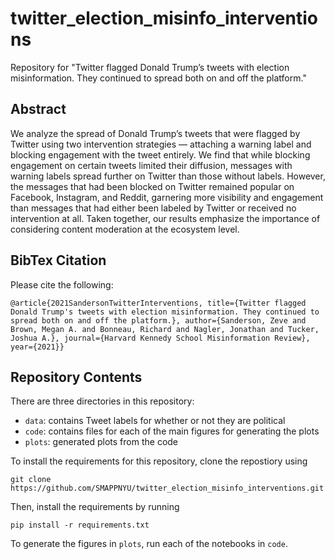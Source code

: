 # twitter_election_misinfo_interventions
Repository for "Twitter flagged Donald Trump’s tweets with election misinformation. They continued to spread both on and off the platform."

## Abstract
We analyze the spread of Donald Trump’s tweets that were flagged by Twitter using two intervention strategies — attaching a warning label and blocking engagement with the tweet entirely. We find that while blocking engagement on certain tweets limited their diffusion, messages with warning labels spread further on Twitter than those without labels. However, the messages that had been blocked on Twitter remained popular on Facebook, Instagram, and Reddit, garnering more visibility and engagement than messages that had either been labeled by Twitter or received no intervention at all. Taken together, our results emphasize the importance of considering content moderation at the ecosystem level.

## BibTex Citation
Please cite the following:
```
@article{2021SandersonTwitterInterventions, title={Twitter flagged Donald Trump's tweets with election misinformation. They continued to spread both on and off the platform.}, author={Sanderson, Zeve and Brown, Megan A. and Bonneau, Richard and Nagler, Jonathan and Tucker, Joshua A.}, journal={Harvard Kennedy School Misinformation Review}, year={2021}}
```

## Repository Contents
There are three directories in this repository:
* `data`: contains Tweet labels for whether or not they are political
* `code`: contains files for each of the main figures for generating the plots
* `plots`: generated plots from the code

To install the requirements for this repository, clone the repostiory using 
```
git clone https://github.com/SMAPPNYU/twitter_election_misinfo_interventions.git
```

Then, install the requirements by running 
```
pip install -r requirements.txt
```

To generate the figures in `plots`, run each of the notebooks in `code`.
